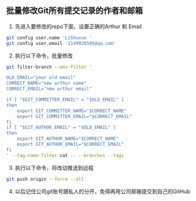 ## 批量修改Git所有提交记录的作者和邮箱

1. 先进入要修改的repo下面，设置正确的Arthur 和 Email
```sh
git config user.name 'LiShuxue '
git config user.email '1149926505@qq.com'
```

2. 执行以下命令，批量修改
```sh
git filter-branch --env-filter '

OLD_EMAIL="your old email"
CORRECT_NAME="new arthur name"
CORRECT_EMAIL="new arthur email"

if [ "$GIT_COMMITTER_EMAIL" = "$OLD_EMAIL" ]
then
    export GIT_COMMITTER_NAME="$CORRECT_NAME"
    export GIT_COMMITTER_EMAIL="$CORRECT_EMAIL"
fi
if [ "$GIT_AUTHOR_EMAIL" = "$OLD_EMAIL" ]
then
    export GIT_AUTHOR_NAME="$CORRECT_NAME"
    export GIT_AUTHOR_EMAIL="$CORRECT_EMAIL"
fi
' --tag-name-filter cat -- --branches --tags
```

3. 执行以下命令，将改动推送到远程
```sh
git push origin --force --all
```

4. 以后记住公司git账号跟私人的分开，免得再用公司邮箱提交到自己的GitHub